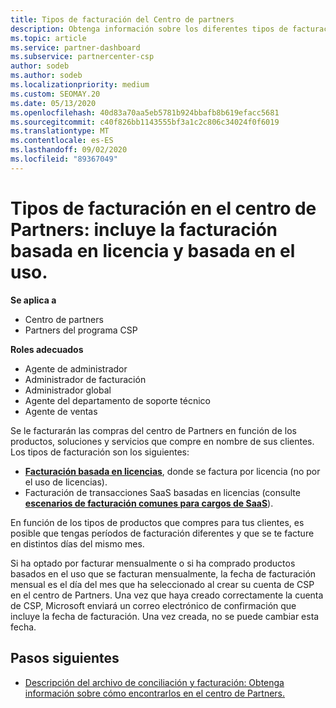 ```yaml
---
title: Tipos de facturación del Centro de partners
description: Obtenga información sobre los diferentes tipos de facturación, períodos de facturación y fechas de facturación que puede ver en el centro de Partners.
ms.topic: article
ms.service: partner-dashboard
ms.subservice: partnercenter-csp
author: sodeb
ms.author: sodeb
ms.localizationpriority: medium
ms.custom: SEOMAY.20
ms.date: 05/13/2020
ms.openlocfilehash: 40d83a70aa5eb5781b924bbafb8b619efacc5681
ms.sourcegitcommit: c40f826bb1143555bf3a1c2c806c34024f0f6019
ms.translationtype: MT
ms.contentlocale: es-ES
ms.lasthandoff: 09/02/2020
ms.locfileid: "89367049"
---
```

# <a name="types-of-billing-in-partner-center---includes-license-based-usage-based-and-one-time-billing"></a>Tipos de facturación en el centro de Partners: incluye la facturación basada en licencia y basada en el uso.

**Se aplica a**

- Centro de partners
- Partners del programa CSP

**Roles adecuados**

- Agente de administrador
- Administrador de facturación
- Administrador global
- Agente del departamento de soporte técnico
- Agente de ventas

Se le facturarán las compras del centro de Partners en función de los productos, soluciones y servicios que compre en nombre de sus clientes. Los tipos de facturación son los siguientes:

- [**Facturación basada en licencias**](license-based-billing.md), donde se factura por licencia (no por el uso de licencias).
- Facturación de transacciones SaaS basadas en licencias (consulte [**escenarios de facturación comunes para cargos de SaaS**](common-billing-scenarios-saas.md)).

En función de los tipos de productos que compres para tus clientes, es posible que tengas períodos de facturación diferentes y que se te facture en distintos días del mismo mes.

Si ha optado por facturar mensualmente o si ha comprado productos basados en el uso que se facturan mensualmente, la fecha de facturación mensual es el día del mes que ha seleccionado al crear su cuenta de CSP en el centro de Partners. Una vez que haya creado correctamente la cuenta de CSP, Microsoft enviará un correo electrónico de confirmación que incluye la fecha de facturación. Una vez creada, no se puede cambiar esta fecha.

## <a name="next-steps"></a>Pasos siguientes

- [Descripción del archivo de conciliación y facturación: Obtenga información sobre cómo encontrarlos en el centro de Partners.](read-your-bill.md)